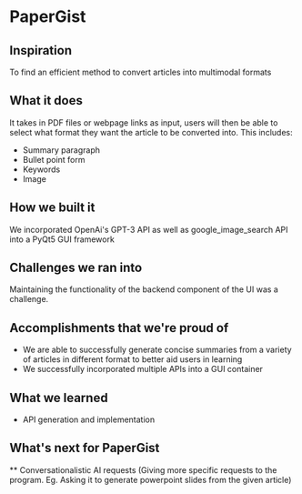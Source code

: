 # PaperGist

## Inspiration
To find an efficient method to convert articles into multimodal formats

## What it does
It takes in PDF files or webpage links as input, users will then be able to select what format they want the article to be converted into. This includes:
* Summary paragraph
* Bullet point form
* Keywords
* Image

## How we built it
We incorporated OpenAi's GPT-3 API as well as google_image_search API into a PyQt5 GUI framework

## Challenges we ran into
Maintaining the functionality of the backend component of the UI was a challenge.

## Accomplishments that we're proud of
* We are able to successfully generate concise summaries from a variety of articles in different format to better aid users in learning
* We successfully incorporated multiple APIs into a GUI container

## What we learned
* API generation and implementation

## What's next for PaperGist
** Conversationalistic AI requests (Giving more specific requests to the program. Eg. Asking it to generate powerpoint slides from the given article)
